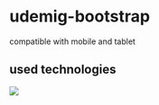 <h1> udemig-bootstrap</h2>

compatible with mobile and tablet

<h2>used technologies </h2>

![](ekrann.gif)
